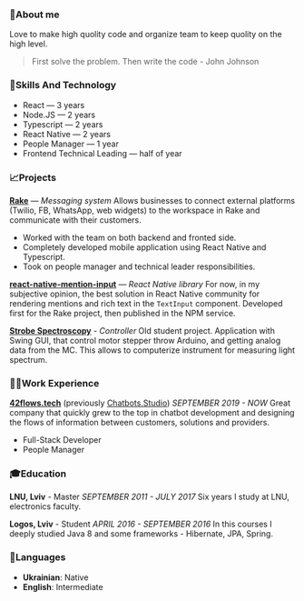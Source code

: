 ### 👋About me

Love to make high quolity code and organize team to keep quolity on the high level.

> First solve the problem. Then write the code
> \- John Johnson

### 🎯Skills And Technology

* React — 3 years
* Node.JS — 2 years
* Typescript — 2 years
* React Native — 2 years
* People Manager — 1 year
* Frontend Technical Leading — half of year

### 📈Projects

[**Rake**](https://rake.ai) — *Messaging system*
Allows businesses to connect external platforms (Twilio, FB, WhatsApp, web widgets) to the workspace in Rake and communicate with their customers.
* Worked with the team on both backend and fronted side.
* Completely developed mobile application using React Native and Typescript.
* Took on people manager and technical leader responsibilities.

[**react-native-mention-input**](https://www.npmjs.com/package/react-native-controlled-mentions) — *React Native library*
For now, in my subjective opinion, the best solution in React Native community for rendering mentions and rich text in the `TextInput` component. Developed first for the Rake project, then published in the NPM service.

[**Strobe Spectroscopy**](https://github.com/dabakovich/StrobeSpectroscopy) - *Controller*
Old student project. Application with Swing GUI, that control motor stepper throw Arduino, and getting analog data from the MC. This allows to computerize instrument for measuring light spectrum.


### 👨‍💻Work Experience

[**42flows.tech**](https://42flows.tech) (previously [Chatbots.Studio](https://chatbots.studio/))
*SEPTEMBER 2019 - NOW*
Great company that quickly grew to the top in chatbot development and designing the flows of information between customers, solutions and providers.

* Full-Stack Developer
* People Manager


### 🎓Education
**LNU, Lviv** - Master
*SEPTEMBER 2011 - JULY 2017*
Six years I study at LNU, electronics faculty.

**Logos, Lviv** - Student
*APRIL 2016 - SEPTEMBER 2016*
In this courses I deeply studied Java 8 and some frameworks - Hibernate, JPA, Spring.



### 💬Languages

* **Ukrainian**: Native
* **English**: Intermediate
